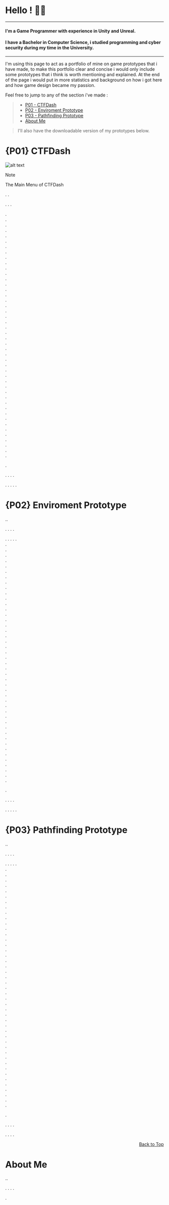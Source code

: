 # Hello ! :space_invader::robot:
---
#### I'm a Game Programmer with experience in Unity and Unreal.
#### I have a Bachelor in Computer Science, i studied programming and cyber security during my time in the University.
---
I'm using this page to act as a portfolio of mine on game prototypes that i have made, to make this portfolio clear and concise i would only include some prototypes that i think is worth mentioning and explained. At the end of the page i would put in more statistics and background on how i got here and how game design became my passion.

Feel free to jump to any of the section i've made :   
>- [P01 - CTFDash](#p01-ctfdash)
>- [P02 - Enviroment Prototype](#p02-enviroment-prototype)
>- [P03 - Pathfinding Prototype](#p03-pathfinding-prototype)  
>- [About Me](#about-me)
     
> I'll also have the downloadable version of my prototypes below.
# {P01} CTFDash
![alt text](https://github.com/stephanleyherman/imagedumprepo/blob/main/p01-i1.png)
> [!NOTE]
> The Main Menu of CTFDash            
                      
.
.

.
.
.

.      
.      
.      
.      
.      
.      
.      
.      
.      
.      
.      
.      
.      
.      
.      
.      
.      
.      
.      
.      
.      
.      
.      
.      
.      
.      
.      
.      
.      
.      
.      
.      
.      
.      
.      
.      
.      
.      
.      
.      
.      
.      
.      
.      
.      
.      

.      

.
.
.
.

.
.
.
.
.

# {P02} Enviroment Prototype
..

.
.
.
.

.
.
.
.
.      
.      
.      
.      
.      
.      
.      
.      
.      
.      
.      
.      
.      
.      
.      
.      
.      
.      
.      
.      
.      
.      
.      
.      
.      
.      
.      
.      
.      
.      
.      
.      
.      
.      
.      
.      
.      
.      
.      
.      
.      
.      
.      
.      
.      
.      

.      

.
.
.
.

.
.
.
.
.

# {P03} Pathfinding Prototype
..

.
.
.
.

.
.
.
.
.      
.      
.      
.      
.      
.      
.      
.      
.      
.      
.      
.      
.      
.      
.      
.      
.      
.      
.      
.      
.      
.      
.      
.      
.      
.      
.      
.      
.      
.      
.      
.      
.      
.      
.      
.      
.      
.      
.      
.      
.      
.      
.      
.      
.      
.      

.      

.
.
.
.

.
.
.
.
 <p align = "right"> <a href="#hello--space_invaderrobot"> Back to Top </a></p>  

# About Me
..

.
.
.
.

.





<!--
**stephanleyherman/stephanleyherman** is a ✨ _special_ ✨ repository because its `README.md` (this file) appears on your GitHub profile.

Here are some ideas to get you started:

- 🔭 I’m currently working on ...
- 🌱 I’m currently learning ...
- 👯 I’m looking to collaborate on ...
- 🤔 I’m looking for help with ...
- 💬 Ask me about ...
- 📫 How to reach me: ...
- 😄 Pronouns: ...
- ⚡ Fun fact: ...
-->
